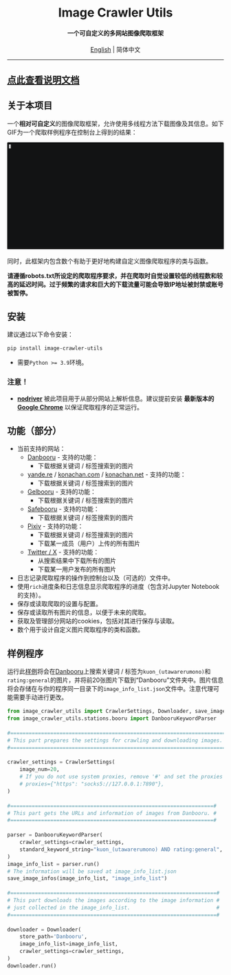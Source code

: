 <h1 align="center">
Image Crawler Utils
</h1>
<h4 align="center">
一个可自定义的多网站图像爬取框架
</h4>
<p align="center">
<a href="README.md">English</a> | 简体中文
</p>

---

## [点此查看说明文档](https://image-crawler-utils.readthedocs.io/)

## 关于本项目

一个**相对可自定义**的图像爬取框架，允许使用多线程方法下载图像及其信息。如下GIF为一个爬取样例程序在控制台上得到的结果：

![](docs/example.gif)

同时，此框架内包含数个有助于更好地构建自定义图像爬取程序的类与函数。

**请遵循robots.txt所设定的爬取程序要求，并在爬取时自觉设置较低的线程数和较高的延迟时间。过于频繁的请求和巨大的下载流量可能会导致IP地址被封禁或账号被暂停。**

## 安装

建议通过以下命令安装：

```Default
pip install image-crawler-utils
```

+ 需要`Python >= 3.9`环境。

### 注意！

+ **[nodriver](https://github.com/ultrafunkamsterdam/nodriver)** 被此项目用于从部分网站上解析信息。建议提前安装 **最新版本的 [Google Chrome](https://www.google.com/chrome/)** 以保证爬取程序的正常运行。

## 功能（部分）

+ 当前支持的网站：
  + [Danbooru](https://danbooru.donmai.us/) - 支持的功能：
    + 下载根据关键词 / 标签搜索到的图片
  + [yande.re](https://yande.re/) / [konachan.com](https://konachan.com/) / [konachan.net](https://konachan.net/) - 支持的功能：
    + 下载根据关键词 / 标签搜索到的图片
  + [Gelbooru](https://gelbooru.com/) - 支持的功能：
    + 下载根据关键词 / 标签搜索到的图片
  + [Safebooru](https://safebooru.org/) - 支持的功能：
    + 下载根据关键词 / 标签搜索到的图片
  + [Pixiv](https://www.pixiv.net/) - 支持的功能：
    + 下载根据关键词 / 标签搜索到的图片
    + 下载某一成员（用户）上传的所有图片
  + [Twitter / X](https://x.com/) - 支持的功能：
    + 从搜索结果中下载所有的图片
    + 下载某一用户发布的所有图片
+ 日志记录爬取程序的操作到控制台以及（可选的）文件中。
+ 使用`rich`进度条和日志信息显示爬取程序的进度（包含对Jupyter Notebook的支持）。
+ 保存或读取爬取的设置与配置。
+ 保存或读取所有图片的信息，以便于未来的爬取。
+ 获取及管理部分网站的cookies，包括对其进行保存与读取。
+ 数个用于设计自定义图片爬取程序的类和函数。

## 样例程序

运行此[样例](examples/danbooru_example.py)将会在[Danbooru](https://danbooru.donmai.us/)上搜索关键词 / 标签为`kuon_(utawarerumono)`和`rating:general`的图片，并将前20张图片下载到“Danbooru”文件夹中。图片信息将会存储在与你的程序同一目录下的`image_info_list.json`文件中。注意代理可能需要手动进行更改。

```Python
from image_crawler_utils import CrawlerSettings, Downloader, save_image_infos
from image_crawler_utils.stations.booru import DanbooruKeywordParser

#======================================================================#
# This part prepares the settings for crawling and downloading images. #
#======================================================================#

crawler_settings = CrawlerSettings(
    image_num=20,
    # If you do not use system proxies, remove '#' and set the proxies manually.
    # proxies={"https": "socks5://127.0.0.1:7890"},
)

#==================================================================#
# This part gets the URLs and information of images from Danbooru. #
#==================================================================#

parser = DanbooruKeywordParser(
    crawler_settings=crawler_settings,
    standard_keyword_string="kuon_(utawarerumono) AND rating:general",
)
image_info_list = parser.run()
# The information will be saved at image_info_list.json
save_image_infos(image_info_list, "image_info_list")

#===================================================================#
# This part downloads the images according to the image information #
# just collected in the image_info_list.                            #
#===================================================================#

downloader = Downloader(
    store_path='Danbooru',
    image_info_list=image_info_list,
    crawler_settings=crawler_settings,
)
downloader.run()
```

